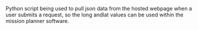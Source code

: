 Python script being used to pull json data from the hosted webpage when a user submits a request, so the long andlat values can be used within the mission planner software.